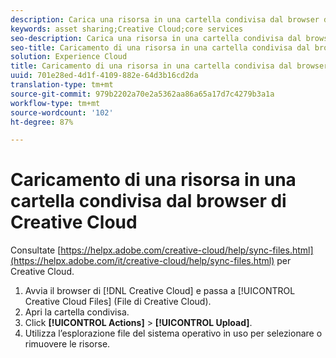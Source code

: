```yaml
---
description: Carica una risorsa in una cartella condivisa dal browser di Creative Cloud.
keywords: asset sharing;Creative Cloud;core services
seo-description: Carica una risorsa in una cartella condivisa dal browser di Creative Cloud.
seo-title: Caricamento di una risorsa in una cartella condivisa dal browser di Creative Cloud
solution: Experience Cloud
title: Caricamento di una risorsa in una cartella condivisa dal browser di Creative Cloud
uuid: 701e28ed-4d1f-4109-882e-64d3b16cd2da
translation-type: tm+mt
source-git-commit: 979b2202a70e2a5362aa86a65a17d7c4279b3a1a
workflow-type: tm+mt
source-wordcount: '102'
ht-degree: 87%

---
```



# Caricamento di una risorsa in una cartella condivisa dal browser di Creative Cloud

Consultate [https://helpx.adobe.com/creative-cloud/help/sync-files.html](https://helpx.adobe.com/it/creative-cloud/help/sync-files.html) per Creative Cloud.

1. Avvia il browser di [!DNL Creative Cloud] e passa a [!UICONTROL Creative Cloud Files] (File di Creative Cloud).
1. Apri la cartella condivisa.
1. Click **[!UICONTROL Actions]** > **[!UICONTROL Upload]**.
1. Utilizza l’esplorazione file del sistema operativo in uso per selezionare o rimuovere le risorse.
